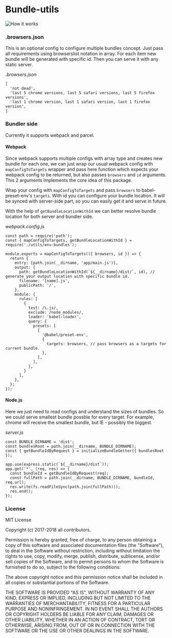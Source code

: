 # Bundle-utils

![How it works](https://user-images.githubusercontent.com/1521229/34436061-ef845750-ec9a-11e7-9b66-d5e8d00d3d27.png)

### .browsers.json
This is an optional config to configure multiple bundles concept. Just pass all requirements using browserslist notation in array. For each item new bundle will be generated with specific id. Then you can serve it with any static server.

*.browsers.json*
```
[
  'not dead',
  'last 5 chrome versions, last 5 safari versions, last 5 firefox versions',
  'last 1 chrome version, last 1 safari version, last 1 firefox version',
]
```


### Bundler side
Currently it supports webpack and parcel.

#### Webpack
Since webpack supports multiple configs with array type and creates new bundle for each one, we can just wrap our usual webpack config with `mapConfigToTargets` wrapper and pass here function which expects your webpack config to be returned, but also passes `browsers` and `id` arguments.
This 2 arguments implements the core idea of this package.

Wrap your config with `mapConfigToTargets` and pass `browsers` to babel-preset-env's `targets`. With id you can configure your bundle location. It will be synced with server-side part, so you can easily get it and serve in future.

With the help of `getBundleLocationWithId` we can better resolve bundle location for both server and bundler side.

*webpack.config.js*
```
const path = require('path');
const { mapConfigToTargets, getBundleLocationWithId } = require('./utils/env-bundles');

module.exports = mapConfigToTargets(({ browsers, id }) => {
  return {
    entry: [path.join(__dirname, 'app/main.js')],
    output: {
      path: getBundleLocationWithId(`${__dirname}/dist/`, id), // generate your output location with specific bundle id.
      filename: '[name].js',
      publicPath: '/',
    },
    module: {
      rules: [
        {
          test: /\.js/,
          exclude: /node_modules/,
          loader: 'babel-loader',
          query: {
            presets: [
              [
                '@babel/preset-env',
                {
                  targets: browsers, // pass browsers as a targets for current bundle.
                },
              ],
            ],
          },
        }
      ],
    },
  };
});
```

#### Node.js
Here we just need to read configs and understand the sizes of bundles. So we could serve smallest bundle possble for every target. For example, chrome will receive the smallest bundle, but IE - possibly the biggest.

*server.js*
```
const BUNDLE_DIRNAME = 'dist';
const bundlesRoot = path.join(__dirname, BUNDLE_DIRNAME);
const { getBundleIdByRequest } = initializeBundleGetter({ bundlesRoot });

app.use(express.static(`${__dirname}/dist`));
app.get('*', (req, res) => {
  const bundleId = getBundleIdByRequest(req);
  const fullPath = path.join(__dirname, BUNDLE_DIRNAME, bundleId, req.url);
  res.write(fs.readFileSync(path.join(fullPath)));
  res.end();
});
```



### License
MIT License

Copyright (c) 2017-2018 all contributors.

Permission is hereby granted, free of charge, to any person obtaining
a copy of this software and associated documentation files (the
"Software"), to deal in the Software without restriction, including
without limitation the rights to use, copy, modify, merge, publish,
distribute, sublicense, and/or sell copies of the Software, and to
permit persons to whom the Software is furnished to do so, subject to
the following conditions:

The above copyright notice and this permission notice shall be
included in all copies or substantial portions of the Software.

THE SOFTWARE IS PROVIDED "AS IS", WITHOUT WARRANTY OF ANY KIND,
EXPRESS OR IMPLIED, INCLUDING BUT NOT LIMITED TO THE WARRANTIES OF
MERCHANTABILITY, FITNESS FOR A PARTICULAR PURPOSE AND
NONINFRINGEMENT. IN NO EVENT SHALL THE AUTHORS OR COPYRIGHT HOLDERS BE
LIABLE FOR ANY CLAIM, DAMAGES OR OTHER LIABILITY, WHETHER IN AN ACTION
OF CONTRACT, TORT OR OTHERWISE, ARISING FROM, OUT OF OR IN CONNECTION
WITH THE SOFTWARE OR THE USE OR OTHER DEALINGS IN THE SOFTWARE.
